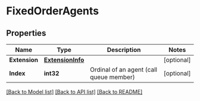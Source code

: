 # FixedOrderAgents

## Properties
Name | Type | Description | Notes
------------ | ------------- | ------------- | -------------
**Extension** | [**ExtensionInfo**](ExtensionInfo.md) |  | [optional] 
**Index** | **int32** | Ordinal of an agent (call queue member) | [optional] 

[[Back to Model list]](../README.md#documentation-for-models) [[Back to API list]](../README.md#documentation-for-api-endpoints) [[Back to README]](../README.md)


